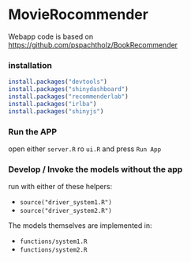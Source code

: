 # MovieRocommender

Webapp code is based on https://github.com/pspachtholz/BookRecommender

### installation

```r
install.packages("devtools")
install.packages("shinydashboard")
install.packages("recommenderlab")
install.packages("irlba")
install.packages("shinyjs")
```

### Run the APP

open either `server.R` ro `ui.R` and press `Run App`

### Develop / Invoke the models without the app

run with either of these helpers:

- `source("driver_system1.R")` 
- `source("driver_system2.R")`

The models themselves are implemented in:

- `functions/system1.R`
- `functions/system2.R`
